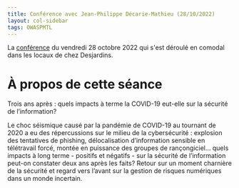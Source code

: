 ```yaml
---
title: Conférence avec Jean-Philippe Décarie-Mathieu (28/10/2022)
layout: col-sidebar
tags: OWASPMTL
---
```


La [conférence](https://www.eventbrite.com/e/billets-owasp-mtl-conference-avec-jp-decarie-mathieu-411246488317?aff=escb&utm-source=cp&utm-term=listing&utm-campaign=social&utm-medium=discovery&utm-content=attendeeshare) du vendredi 28 octobre 2022 qui s'est déroulé en comodal dans les locaux de chez Desjardins.

# À propos de cette séance

Trois ans après : quels impacts à terme la COVID-19 eut-elle sur la sécurité de l’information? 

Le choc séismique causé par la pandémie de COVID-19 au tournant de 2020 a eu des répercussions sur le milieu de la cybersécurité : explosion des tentatives de phishing, délocalisation d’information sensible en télétravail forcé, montée en puissance des groupes de rançongiciel… quels impacts à long terme - positifs et négatifs - sur la sécurité de l’information peut-on constater deux ans après les faits? Retour sur un moment charnière de la sécurité et regard vers l’avant sur la gestion de risques numériques dans un monde incertain.



